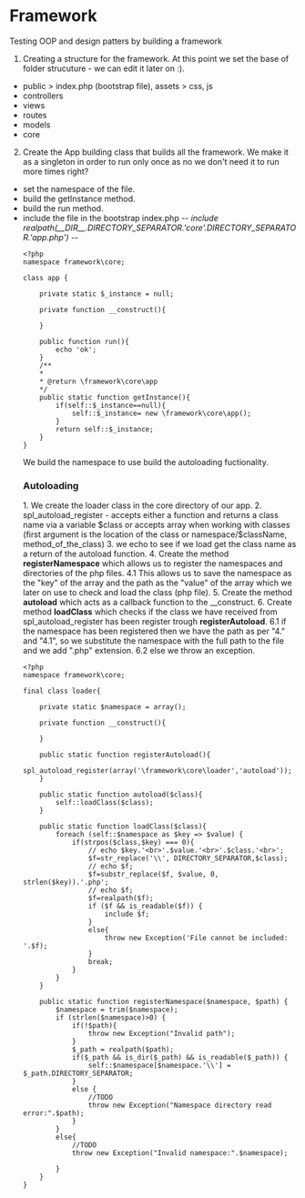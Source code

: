 # Framework
Testing OOP and design patters by building a framework

1. Creating a structure for the framework. At this point we set the base of folder strucuture - we can edit it later on :).
<ul>
<li>public > index.php (bootstrap file), assets > css, js</li>
<li>controllers</li>
<li>views</li>
<li>routes</li>
<li>models</li>
<li>core</li>
</ul>

2. Create the App building class that builds all the framework. We make it as a singleton in order to run only once as no we don't need it to run more times right?
<ul>
<li>set the namespace of the file.</li>
<li>build the getInstance method.
<li>build the run method.</li>
<li> include the file in the bootstrap index.php -- <i>include realpath(__DIR__.DIRECTORY_SEPARATOR.'core'.DIRECTORY_SEPARATOR.'app.php')</i> --</li>

```
<?php
namespace framework\core;

class app {

	private static $_instance = null;
	
	private function __construct(){

	}

	public function run(){
		echo 'ok';
	}
	/**
	*
	* @return \framework\core\app
	*/
	public static function getInstance(){
		if(self::$_instance==null){
			self::$_instance= new \framework\core\app();
		}
		return self::$_instance;
	}
}
```
We build the namespace to use build the autoloading fuctionality.

<h3><strong> Autoloading</strong></h3>
1. We create the loader class in the core directory of our app.
2. spl_autoload_register - accepts either a function and returns a class name via a variable $class or accepts array when working with classes (first argument is the location of the class or namespace/$className, method_of_the_class)
3. we echo to see if we load get the class name as a return of the autoload function.
4. Create the method <strong>registerNamespace</strong> which allows us to register the namespaces and directories of the php files.
	4.1 This allows us to save the namespace as the "key" of the array and the path as the "value" of the array which we later on use to check and load the class (php file).
5. Create the method <strong>autoload</strong> which acts as a callback function to the __construct.
6. Create method <strong>loadClass</strong> which checks if the class we have received from spl_autoload_register has been register trough <strong>registerAutoload</strong>.
	6.1 if the namespace has been registered then we have the path as per "4." and "4.1", so we substitute the namespace with the full path to the file and we add ".php" extension.
	6.2 else we throw an exception.

```
<?php
namespace framework\core;

final class loader{

	private static $namespace = array();

	private function __construct(){

	}

	public static function registerAutoload(){
		spl_autoload_register(array('\framework\core\loader','autoload'));
	}

	public static function autoload($class){
		self::loadClass($class);
	}

	public static function loadClass($class){
		foreach (self::$namespace as $key => $value) {
			if(strpos($class,$key) === 0){
				// echo $key.'<br>'.$value.'<br>'.$class.'<br>';
				$f=str_replace('\\', DIRECTORY_SEPARATOR,$class);
				// echo $f;
				$f=substr_replace($f, $value, 0, strlen($key)).'.php';
				// echo $f;
				$f=realpath($f);
				if ($f && is_readable($f)) {
					include $f;
				}
				else{
					throw new Exception('File cannot be included: '.$f);
				}
				break;
			}
		}
	}

	public static function registerNamespace($namespace, $path) {
		$namespace = trim($namespace);
		if (strlen($namespace)>0) {
			if(!$path){
				throw new Exception("Invalid path");
			}
			$_path = realpath($path);
			if($_path && is_dir($_path) && is_readable($_path)) {
				self::$namespace[$namespace.'\\'] = $_path.DIRECTORY_SEPARATOR;
			}
			else {
				//TODO
				throw new Exception("Namespace directory read error:".$path);
			}
		}
		else{
			//TODO
			throw new Exception("Invalid namespace:".$namespace);
			
		}
	}
}
```
